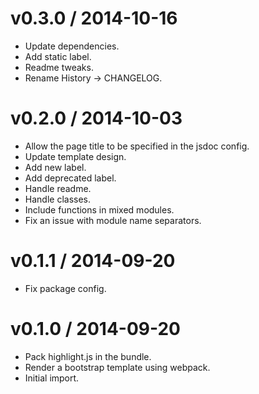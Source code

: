 v0.3.0 / 2014-10-16
===================

  * Update dependencies.
  * Add static label.
  * Readme tweaks.
  * Rename History -> CHANGELOG.

v0.2.0 / 2014-10-03
===================

  * Allow the page title to be specified in the jsdoc config.
  * Update template design.
  * Add new label.
  * Add deprecated label.
  * Handle readme.
  * Handle classes.
  * Include functions in mixed modules.
  * Fix an issue with module name separators.

v0.1.1 / 2014-09-20
==================

 * Fix package config.

v0.1.0 / 2014-09-20
==================

 * Pack highlight.js in the bundle.
 * Render a bootstrap template using webpack.
 * Initial import.
